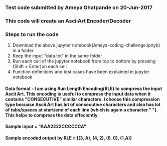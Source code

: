 
### Test code submitted by Ameya Ghatpande on 20-Jun-2017
### This code will create an AsciiArt Encoder/Decoder

### Steps to run the code
1. Download the above jupyter notebook(Ameya-coding-challenge.ipnyb) in a folder
2. Keep the input "data.txt" in the same folder
3. Run each cell of the jupyter notebook from top to bottom by pressing (Shift + Enter)on each cell
4. Function definitions and test cases have been explained in jupyter notebook

#### Data format - I am using Run Length Encoding(RLE) to compress the input Ascii Art. This encoding is useful to compress the input data when it contains "CONSECUTIVE" similar characters. I choose this compression type becuase Ascii Art has lot of consecutive characters and also has lot of tabs/spaces at start/end of each line (which is again a character " "). This helps to compress the data effeciently
#### Sample input = "AAA2222CCCCCCA"  
#### Sample encoded output by RLE = [(3, A), (4, 2), (6, C), (1,A)]
